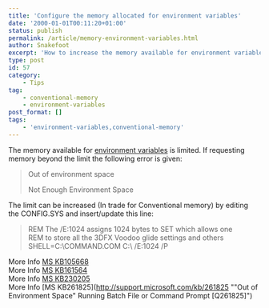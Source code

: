 ```yaml
---
title: 'Configure the memory allocated for environment variables'
date: '2000-01-01T00:11:20+01:00'
status: publish
permalink: /article/memory-environment-variables.html
author: Snakefoot
excerpt: 'How to increase the memory available for environment variables at the expense of conventional memory.'
type: post
id: 57
category:
    - Tips
tag:
    - conventional-memory
    - environment-variables
post_format: []
tags:
    - 'environment-variables,conventional-memory'
---
```

The memory available for [environment variables](/article/environment-variables.html) is limited. If requesting memory beyond the limit the following error is given:

> Out of environment space  
>   
>  Not Enough Environment Space

 The limit can be increased (In trade for Conventional memory) by editing the CONFIG.SYS and insert/update this line:
 
> REM The /E:1024 assigns 1024 bytes to SET which allows one  
>  REM to store all the 3DFX Voodoo glide settings and others  
>  SHELL=C:\\COMMAND.COM C:\\ /E:1024 /P

 More Info [MS KB105668](http://support.microsoft.com/kb/105668 "Windows Err Msg: Not Enough Environment Space [Q105668]")  
 More Info [MS KB161564](http://support.microsoft.com/kb/161564 "How to Adjust MS-DOS Application Environment Size [Q161564]")  
 More Info [MS KB230205](http://support.microsoft.com/kb/230205 "Out of Environment Space Error Message in MS-DOS Programs [Q230205]")  
 More Info [MS KB261825](http://support.microsoft.com/kb/261825 ""Out of Environment Space" Running Batch File or Command Prompt [Q261825]")  